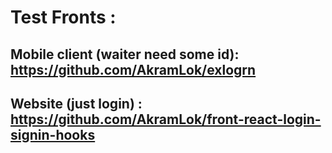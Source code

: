 # Test Fronts : 
  ## Mobile client (waiter need some id): https://github.com/AkramLok/exlogrn
  ## Website (just login) : https://github.com/AkramLok/front-react-login-signin-hooks
